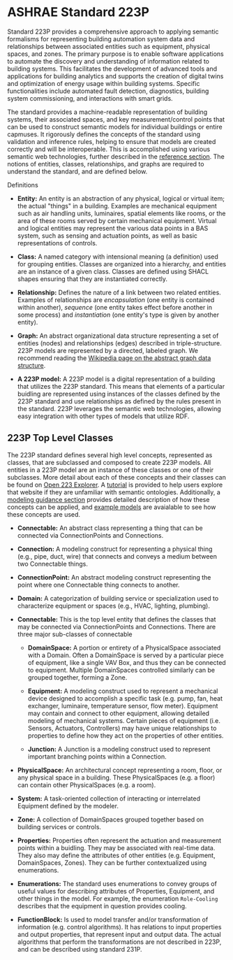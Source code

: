 # ASHRAE Standard 223P

Standard 223P provides a comprehensive approach to applying semantic formalisms for representing building automation system data and relationships between associated entities such as equipment, physical spaces, and zones. The primary purpose is to enable software applications to automate the discovery and understanding of information related to building systems. This facilitates the development of advanced tools and applications for building analytics and supports the creation of digital twins and optimization of energy usage within building systems. Specific functionalities include automated fault detection, diagnostics, building system commissioning, and interactions with smart grids.

The standard provides a machine-readable representation of building systems, their associated spaces, and key measurement/control points that can be used to construct semantic models for individual buildings or entire capmuses. It rigorously defines the concepts of the standard using validation and inference rules, helping to ensure that models are created correctly and will be interoperable. This is accomplished using various semantic web technologies, further described in the [reference section](../reference/supporting-tech.md). The notions of entities, classes, relationships, and graphs are required to understand the standard, and are defined below.

Definitions

<!-- borrowed from brick since we use similar terms-->
 - **Entity:** An entity is an abstraction of any physical, logical or virtual item; the actual "things" in a building. Examples are mechanical equipment such as air handling units, luminaires, spatial elements like rooms, or the area of these rooms served by certain mechanical equipment. Virtual and logical entities may represent the various data points in a BAS system, such as sensing and actuation points, as well as basic representations of controls.

 - **Class:** A named category with intensional meaning (a definition) used for grouping entities.
Classes are organized into a hierarchy, and entities are an instance of a given class. Classes are defined using SHACL shapes ensuring that they are instantiated correctly.

 - **Relationship:** Defines the nature of a link between two related entities.
Examples of relationships are *encapsulation* (one entity is contained within another), *sequence* (one entity takes effect before another in some process) and *instantiation* (one entity's type is given by another entity).

 - **Graph:** An abstract organizational data structure representing a set of entities (nodes) and relationships (edges) described in triple-structure. 223P models are represented by a directed, labeled graph. We recommend reading the [Wikipedia page on the abstract graph data structure](https://en.wikipedia.org/wiki/Graph_(abstract_data_type)).


 - **A 223P model:** A 223P model is a digital representation of a building that utilizes the 223P standard. This means that elements of a particular buidling are represented using instances of the classes defined by the 223P standard and use relationships as defined by the rules present in the standard. 223P leverages the semantic web technologies, allowing easy integration with other types of models that utilize RDF.

## 223P Top Level Classes

The 223P standard defines several high level concepts, represented as classes, that are subclassed and composed to create 223P models. All entities in a 223P model are an instance of these classes or one of their subclasses. More detail about each of these concepts and their classes can be found on [Open 223 Explorer](https://explore.open223.info/). A [tutorial](223-explore) is provided to help users explore that website if they are unfamiliar with semantic ontologies. Additionally, a [modeling guidance section](how-to-model) provides detailed description of how these concepts can be applied, and [example models](example-models) are avaialable to see how these concepts are used.

 - **Connectable:** An abstract class representing a thing that can be connected via ConnectionPoints and Connections.

 - **Connection:** A modeling construct for representing a physical thing (e.g., pipe, duct, wire) that connects and conveys a medium between two Connectable things.

 - **ConnectionPoint:** An abstract modeling construct representing the point where one Connectable thing connects to another.

 - **Domain:** A categorization of building service or specialization used to characterize equipment or spaces (e.g., HVAC, lighting, plumbing).

 - **Connectable:** This is the top level entity that defines the classes that may be connected via ConnectionPoints and Connections. There are three major sub-classes of connectable

    - **DomainSpace:** A portion or entirety of a PhysicalSpace associated with a Domain. Often a DomainSpace is served by a particular piece of equipment, like a single VAV Box, and thus they can be connected to equipment. Multiple DomainSpaces controlled similarly can be grouped together, forming a Zone.

    - **Equipment:** A modeling construct used to represent a mechanical device designed to accomplish a specific task (e.g. pump, fan, heat exchanger, luminaire, temperature sensor, flow meter). Equipment may contain and connect to other equipment, allowing detailed modeling of mechanical systems. Certain pieces of equipment (i.e. Sensors, Actuators, Controllers) may have unique relationships to properties to define how they act on the properties of other entities.

    - **Junction:** A Junction is a modeling construct used to represent important branching points within a Connection.

 - **PhysicalSpace:** An architectural concept representing a room, floor, or any physical space in a building. These PhysicalSpaces (e.g. a floor) can contain other PhysicalSpaces (e.g. a room).

 - **System:** A task-oriented collection of interacting or interrelated Equipment defined by the modeler.

 - **Zone:** A collection of DomainSpaces grouped together based on building services or controls.

 - **Properties:** Properties often represent the actuation and measurement points within a buidling. They may be associated with real-time data. They also may define the attributes of other entities (e.g. Equipment, DomainSpaces, Zones). They can be further contextualized using enumerations.

 - **Enumerations:** The standard uses enumerations to convey groups of useful values for describing attributes of Properties, Equipment, and other things in the model. For example, the enumeration `Role-Cooling` describes that the equipment in question provides cooling.

 - **FunctionBlock:** Is used to model transfer and/or transformation of information (e.g. control algorithms). It has relations to input properties and output properties, that represent input and output data. The actual algorithms that perform the transformations are not described in 223P, and can be described using standard 231P.

